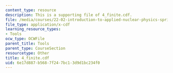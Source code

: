 ```yaml
---
content_type: resource
description: This is a supporting file of 4_finite.cdf.
file: /media/courses/22-02-introduction-to-applied-nuclear-physics-spring-2012/6e17d887b5687f247bc13d9d1bc234f0_4_finite.cdf
file_type: application/x-cdf
learning_resource_types:
- Tools
ocw_type: OCWFile
parent_title: Tools
parent_type: CourseSection
resourcetype: Other
title: 4_finite.cdf
uid: 6e17d887-b568-7f24-7bc1-3d9d1bc234f0
---
```

